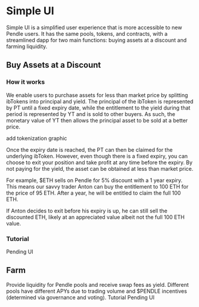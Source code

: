 # Simple UI
Simple UI is a simplified user experience that is more accessible to new Pendle users. It has the same pools, tokens, and contracts, with a streamlined dapp for two main functions: buying assets at a discount and farming liquidity.

## Buy Assets at a Discount

### How it works
We enable users to purchase assets for less than market price by splitting ibTokens into principal and yield. The principal of the ibToken is represented by PT until a fixed expiry date, while the entitlement to the yield during that period is represented by YT and is sold to other buyers. As such, the monetary value of YT then allows the principal asset to be sold at a better price.  

add tokenization graphic

Once the expiry date is reached, the PT can then be claimed for the underlying ibToken. However, even though there is a fixed expiry, you can choose to exit your position and take profit at any time before the expiry. By not paying for the yield, the asset can be obtained at less than market price.

For example, $ETH sells on Pendle for 5% discount with a 1 year expiry. This means our savvy trader Anton can buy the entitlement to 100 ETH for the price of 95 ETH. After a year, he will be entitled to claim the full 100 ETH. 

If Anton decides to exit before his expiry is up, he can still sell the discounted ETH, likely at an appreciated value albeit not the full 100 ETH value.

### Tutorial
Pending UI

## Farm
Provide liquidity for Pendle pools and receive swap fees as yield. Different pools have different APYs due to trading volume and $PENDLE incentives (determined via governance and voting).
Tutorial
Pending UI
